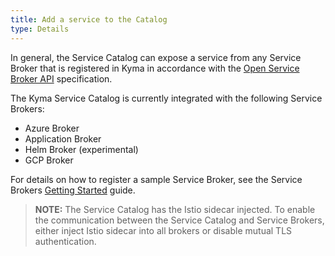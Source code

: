 ```yaml
---
title: Add a service to the Catalog
type: Details
---
```


In general, the Service Catalog can expose a service from any Service Broker that is registered in Kyma in accordance with the [Open Service Broker API](https://github.com/openservicebrokerapi/servicebroker/blob/master/spec.md) specification.

The Kyma Service Catalog is currently integrated with the following Service Brokers:
* Azure Broker
* Application Broker
* Helm Broker (experimental)
* GCP Broker

For details on how to register a sample Service Broker, see the Service Brokers [Getting Started](#getting-started-register-a-broker-in-the-service-catalog) guide.

>**NOTE:** The Service Catalog has the Istio sidecar injected. To enable the communication between the Service Catalog and Service Brokers, either inject Istio sidecar into all brokers or disable mutual TLS authentication.
